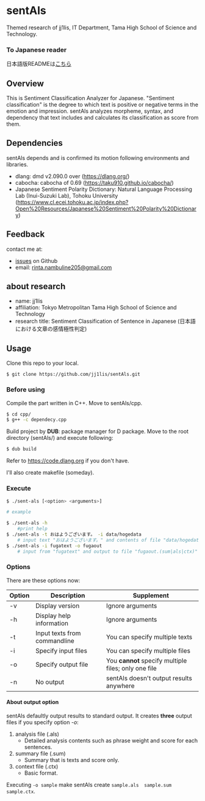 # sentAls
Themed research of jj1lis, IT Department, Tama High School of Science and Technology.

### To Japanese reader
日本語版READMEは[こちら](README_ja.md)

## Overview
This is Sentiment Classification Analyzer for Japanese. "Sentiment classification"
is the degree to which text is positive or negative terms in the emotion and impression.
sentAls analyzes morpheme, syntax, and dependency that text includes and calculates its classification as score from them.

## Dependencies
sentAls depends and is confirmed its motion following environments and libraries.
- dlang: dmd v2.090.0 over (https://dlang.org/)
- cabocha: cabocha of 0.69 (https://taku910.github.io/cabocha/)
- Japanese Sentiment Polarity Dictionary: Natural Language Processing Lab (Inui-Suzuki Lab), Tohoku University (https://www.cl.ecei.tohoku.ac.jp/index.php?Open%20Resources/Japanese%20Sentiment%20Polarity%20Dictionary)

## Feedback
contact me at:
- [issues](https://github.com/jj1lis/sentAls/issues) on Github
- email: rinta.nambuline205@gmail.com

## about research
- name: jj1lis
- affiliation: Tokyo Metropolitan Tama High School of Science and Technology
- research title: Sentiment Classification of Sentence in Japanese (日本語における文章の感情極性判定)

## Usage
Clone this repo to your local.
```
$ git clone https://github.com/jj1lis/sentAls.git
```

### Before using
Compile the part written in C++. Move to sentAls/cpp.
```bash
$ cd cpp/
$ g++ -c dependecy.cpp
```

Build project by **DUB**: package manager for D package.
Move to the root directory (sentAls/) and execute following:
```bash
$ dub build
```
Refer to https://code.dlang.org if you don't have.

I'll also create makefile (someday).

### Execute
```bash
$ ./sent-als [<option> <arguments>]

# example

$ ./sent-als -h
    #print help
$ ./sent-als -t おはようございます。 -i data/hogedata
    # input text "おはようございます。" and contents of file "data/hogedata"
$ ./sent-als -i fugatext -o fugaout
    # input from "fugatext" and output to file "fugaout.(sum|als|ctx)"
```

### Options
There are these options now:

|Option|Description|Supplement|
|------|-----------|----------|
|-v|Display version|Ignore arguments|
|-h|Display help information|Ignore arguments|
|-t|Input texts from commandline|You can specify multiple texts|
|-i|Specify input files|You can specify multiple files|
|-o|Specify output file|You **cannot** specify multiple files; only one file|
|-n|No output|sentAls doesn't output results anywhere|

#### About output option
sentAls defaultly output results to standard output.
It creates **three** output files if you specify option *-o*:
1. analysis file (.als)
    - Detailed analysis contents such as phrase weight and score for each sentences.
2. summary file (.sum)
    - Summary that is texts and score only.
3. context file (.ctx)
    - Basic format.

Executing `-o sample` make sentAls create `sample.als  sample.sum  sample.ctx`.
